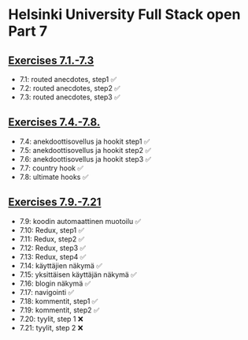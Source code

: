 # Helsinki University Full Stack open Part 7

## [Exercises 7.1.-7.3](https://fullstackopen.com/osa7/react_router#tehtavat-7-1-7-3)

- 7.1: routed anecdotes, step1 ✅
- 7.2: routed anecdotes, step2 ✅
- 7.3: routed anecdotes, step3 ✅

## [Exercises 7.4.-7.8.](https://fullstackopen.com/osa7/custom_hookit#tehtavat-7-4-7-8)

- 7.4: anekdoottisovellus ja hookit step1 ✅
- 7.5: anekdoottisovellus ja hookit step2 ✅
- 7.6: anekdoottisovellus ja hookit step3 ✅
- 7.7: country hook ✅
- 7.8: ultimate hooks ✅

## [Exercises 7.9.-7.21](https://fullstackopen.com/osa7/tehtavia_blogilistan_laajennus#tehtavat-7-9-7-21)

- 7.9: koodin automaattinen muotoilu ✅
- 7.10: Redux, step1 ✅
- 7.11: Redux, step2 ✅
- 7.12: Redux, step3 ✅
- 7.13: Redux, step4 ✅
- 7.14: käyttäjien näkymä ✅
- 7.15: yksittäisen käyttäjän näkymä ✅
- 7.16: blogin näkymä ✅
- 7.17: navigointi ✅
- 7.18: kommentit, step1 ✅
- 7.19: kommentit, step2 ✅
- 7.20: tyylit, step 1 ❌
- 7.21: tyylit, step 2 ❌
